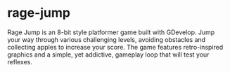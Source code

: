 # rage-jump
Rage Jump is an 8-bit style platformer game built with GDevelop. Jump your way through various challenging levels, avoiding obstacles and collecting apples to increase your score. The game features retro-inspired graphics and a simple, yet addictive, gameplay loop that will test your reflexes.
